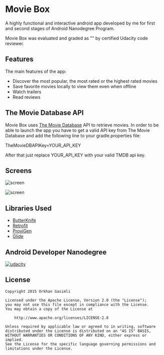 # Movie Box
A highly functional and interactive android app developed by me for first and second stages of Android Nanodegree Program.

Movie Box was evaluated and graded as "" by certified Udacity code reviewer.

## Features

The main features of the app:
* Discover the most popular, the most rated or the highest rated movies
* Save favorite movies locally to view them even when offline
* Watch trailers
* Read reviews

## The Movie Database API

Movie Box uses [The Movie Database](https://www.themoviedb.org/documentation/api) API to retrieve movies.
In order to be able to launch the app you have to get a valid API key from The Movie Database and add the following line to your gradle.properties file:

TheMovieDBAPIKey=YOUR_API_KEY

After that just replace YOUR_API_KEY with your valid TMDB api key.

## Screens

![screen](../master/screenshots/main_phone.png)

![screen](../master/screenshots/detail_phone.png)

## Libraries Used

* [ButterKnife](https://github.com/JakeWharton/butterknife)
* [Retrofit](https://github.com/square/retrofit)
* [ProviGen](https://github.com/TimotheeJeannin/ProviGen)
* [Glide](https://github.com/bumptech/glide)

## Android Developer Nanodegree
[![udacity][1]][2]

[1]: ../master/screenshots/nanodegree.png
[2]: https://www.udacity.com/course/android-developer-nanodegree--nd801

## License

    Copyright 2015 Orkhan Gasimli

    Licensed under the Apache License, Version 2.0 (the "License");
    you may not use this file except in compliance with the License.
    You may obtain a copy of the License at

        http://www.apache.org/licenses/LICENSE-2.0

    Unless required by applicable law or agreed to in writing, software
    distributed under the License is distributed on an "AS IS" BASIS,
    WITHOUT WARRANTIES OR CONDITIONS OF ANY KIND, either express or implied.
    See the License for the specific language governing permissions and
    limitations under the License.
